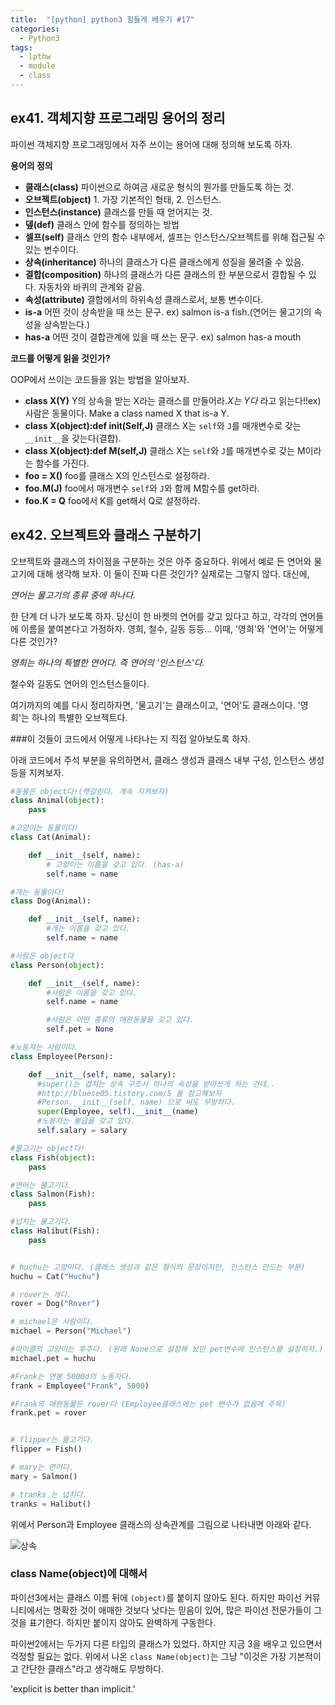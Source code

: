 ```yaml
---
title:  "[python] python3 힘들게 배우기 #17"
categories:
  - Python3
tags:
  - lpthw
  - module
  - class
---
```



## ex41. 객체지향 프로그래밍 용어의 정리

파이썬 객체지향 프로그래밍에서 자주 쓰이는 용어에 대해 정의해 보도록 하자.

**용어의 정의**

- **클래스(class)** 파이썬으로 하여금 새로운 형식의 뭔가를 만들도록 하는 것.
- **오브젝트(object)** 1. 가장 기본적인 형태, 2. 인스턴스.
- **인스턴스(instance)** 클래스를 만들 때 얻어지는 것.
- **뎊(def)** 클래스 안에 함수를 정의하는 방법
- **셀프(self)** 클래스 안의 함수 내부에서, 셀프는 인스턴스/오브젝트를 위해 접근될 수 있는 변수이다.
- **상속(inheritance)** 하나의 클래스가 다른 클래스에게 성질을 물려줄 수 있음.
- **결합(composition)** 하나의 클래스가 다른 클래스의 한 부분으로서 결합될 수 있다. 자동차와 바퀴의 관계와 같음.
- **속성(attribute)** 결합에서의 하위속성 클래스로서, 보통 변수이다.
- **is-a** 어떤 것이 상속받을 때 쓰는 문구. ex) salmon is-a fish.(연어는 물고기의 속성을 상속받는다.)
- **has-a** 어떤 것이 결합관계에 있을 때 쓰는 문구. ex) salmon has-a mouth


**코드를 어떻게 읽을 것인가?**

OOP에서 쓰이는 코드들을 읽는 방법을 알아보자.

- **class X(Y)** Y의 상속을 받는 X라는 클래스를 만들어라.*X는 Y다* 라고 읽는다!!ex)사람은 동물이다. Make a class named X that is-a Y.
- **class X(object):def __init__(Self,J)** 클래스 X는 `self`와 `J`를 매개변수로 갖는 `__init__`을 갖는다(결합).  
- **class X(object):def M(self,J)** 클래스 X는 `self`와 `J`를 매개변수로 갖는 M이라는 함수를 가진다.
- **foo = X()** foo를 클래스 X의 인스턴스로 설정하라.
- **foo.M(J)** foo에서 매개변수 `self`와 `J`와 함께 M함수를 get하라.
- **foo.K = Q** foo에서 K를 get해서 Q로 설정하라.

## ex42. 오브젝트와 클래스 구분하기

오브젝트와 클래스의 차이점을 구분하는 것은 아주 중요하다. 위에서 예로 든 연어와 물고기에 대해 생각해 보자. 이 둘이 진짜 다른 것인가? 실제로는 그렇지 않다. 대신에,

*연어는 물고기의 종류 중에 하나다.*

한 단계 더 나가 보도록 하자. 당신이 한 바켓의 연어를 갖고 있다고 하고, 각각의 연어들에 이름을 붙여본다고 가정하자. 영희, 철수, 길동 등등... 이때, '영희'와 '연어'는 어떻게 다른 것인가?

*영희는 하나의 특별한 연어다. 즉 연어의 '인스턴스'다.*

철수와 길동도 연어의 인스턴스들이다.

여기까지의 예를 다시 정리하자면, '물고기'는 클래스이고, '연어'도 클래스이다. '영희'는 하나의 특별한 오브젝트다.

###이 것들이 코드에서 어떻게 나타나는 지 직접 알아보도록 하자.

아래 코드에서 주석 부분을 유의하면서, 클래스 생성과 클래스 내부 구성, 인스턴스 생성 등을 지켜보자.

```python
#동물은 object다!(헷갈린다. 계속 지켜보자)
class Animal(object):
    pass

#고양이는 동물이다!
class Cat(Animal):

    def __init__(self, name):
        # 고양이는 이름을 갖고 있다. (has-a)
        self.name = name

#개는 동물이다!
class Dog(Animal):

    def __init__(self, name):
        #개는 이름을 갖고 있다.
        self.name = name

#사람은 object다
class Person(object):

    def __init__(self, name):
        #사람은 이름을 갖고 있다.
        self.name = name

        #사람은 어떤 종류의 애완동물을 갖고 있다.
        self.pet = None

#노동자는 사람이다.
class Employee(Person):

    def __init__(self, name, salary):
      #super()는 겹치는 상속 구조시 하나의 속성을 받아쓰게 하는 건데..
      #http://bluese05.tistory.com/5 을 참고해보자
      #Person.__init__(self, name) 으로 써도 무방하다.
      super(Employee, self).__init__(name)
      #노동자는 봉급을 갖고 있다.
      self.salary = salary

#물고기는 object다!
class Fish(object):
    pass

#연어는 물고기다.
class Salmon(Fish):
    pass

#넙치는 물고기다.
class Halibut(Fish):
    pass


# huchu는 고양이다. (클래스 생성과 같은 형식의 문장이지만, 인스턴스 만드는 부분)
huchu = Cat("Huchu")

# rover는 개다.
rover = Dog("Rover")

# michael은 사람이다.
michael = Person("Michael")

#마이클의 고양이는 후추다. (원래 None으로 설정해 놨던 pet변수에 인스턴스를 설정하자.)
michael.pet = huchu

#Frank는 연봉 5000d의 노동자다.
frank = Employee("Frank", 5000)

#Frank의 애완동물은 rover다 (Employee클래스에는 pet 변수가 없음에 주목)
frank.pet = rover


# flipper는 물고기다.
flipper = Fish()

# mary는 연어다.
mary = Salmon()

# tranks 는 넙치다.
tranks = Halibut()

```

위에서 Person과 Employee 클래스의 상속관계를 그림으로 나타내면 아래와 같다. 

![상속](./img/2018-10-14-1.PNG, "상속1")



### class Name(object)에 대해서
파이선3에서는 클래스 이름 뒤에 `(object)`를 붙이지 않아도 된다. 하지만 파이선 커뮤니티에서는 명확한 것이 애매한 것보다 낫다는 믿음이 있어, 많은 파이선 전문가들이 그것을 표기한다. 하지만 붙이지 않아도 완벽하게 구동한다.

파이썬2에서는 두가지 다른 타입의 클래스가 있었다. 하지만 지금 3을 배우고 있으면서 걱정할 필요는 없다. 위에서 나온 `class Name(object)`는 그냥 "이것은 가장 기본적이고 간단한 클래스"라고 생각해도 무방하다.

'explicit is better than implicit.'
